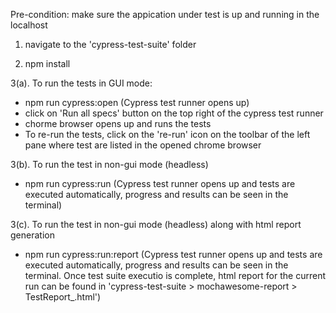 Pre-condition: make sure the appication under test is up and running in the localhost

1. navigate to the 'cypress-test-suite' folder 

2. npm install

3(a). To run the tests in GUI mode:

- npm run cypress:open (Cypress test runner opens up)
- click on 'Run all specs' button on the top right of the cypress test runner
- chorme browser opens up and runs the tests
- To re-run the tests, click on the 're-run' icon on the toolbar of the left pane where test are listed in the opened chrome browser

3(b). To run the test in non-gui mode (headless)
- npm run cypress:run (Cypress test runner opens up and tests are executed automatically, progress and results can be seen in the terminal)

3(c). To run the test in non-gui mode (headless) along with html report generation
- npm run cypress:run:report (Cypress test runner opens up and tests are executed automatically, progress and results can be seen in the terminal. Once test suite executio is complete, html report for the current run can be found in 'cypress-test-suite > mochawesome-report > TestReport_<currentDateTime>.html')